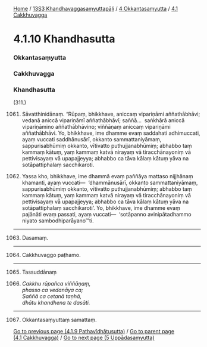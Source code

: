 
[Home](/) / [13S3 Khandhavaggasaṃyuttapāḷi](../../../13S3.md) / [4 Okkantasaṃyutta](../../4.md) / [4.1 Cakkhuvagga](../4.1.md)

# 4.1.10 Khandhasutta

### Okkantasaṃyutta

### Cakkhuvagga

### Khandhasutta

(311.)

1061. Sāvatthinidānaṃ. “Rūpaṃ, bhikkhave, aniccaṃ vipariṇāmi aññathābhāvi; vedanā aniccā vipariṇāmī aññathābhāvī; saññā…  saṅkhārā aniccā vipariṇāmino aññathābhāvino; viññāṇaṃ aniccaṃ vipariṇāmi aññathābhāvi. Yo, bhikkhave, ime dhamme evaṃ saddahati adhimuccati, ayaṃ vuccati saddhānusārī, okkanto sammattaniyāmaṃ, sappurisabhūmiṃ okkanto, vītivatto puthujjanabhūmiṃ; abhabbo taṃ kammaṃ kātuṃ, yaṃ kammaṃ katvā nirayaṃ vā tiracchānayoniṃ vā pettivisayaṃ vā upapajjeyya; abhabbo ca tāva kālaṃ kātuṃ yāva na sotāpattiphalaṃ sacchikaroti.

1062. Yassa kho, bhikkhave, ime dhammā evaṃ paññāya mattaso nijjhānaṃ khamanti, ayaṃ vuccati—  ‘dhammānusārī, okkanto sammattaniyāmaṃ, sappurisabhūmiṃ okkanto, vītivatto puthujjanabhūmiṃ; abhabbo taṃ kammaṃ kātuṃ, yaṃ kammaṃ katvā nirayaṃ vā tiracchānayoniṃ vā pettivisayaṃ vā upapajjeyya; abhabbo ca tāva kālaṃ kātuṃ yāva na sotāpattiphalaṃ sacchikaroti’. Yo, bhikkhave, ime dhamme evaṃ pajānāti evaṃ passati, ayaṃ vuccati—  ‘sotāpanno avinipātadhammo niyato sambodhiparāyano’”ti.

---

1063. Dasamaṃ.



---

1064. Cakkhuvaggo paṭhamo.



---

1065. Tassuddānaṃ



1066. _Cakkhu rūpañca viññāṇaṃ,_  
_phasso ca vedanāya ca;_  
_Saññā ca cetanā taṇhā,_  
_dhātu khandhena te dasāti._  


---

1067. Okkantasaṃyuttaṃ samattaṃ.



[Go to previous page (4.1.9 Pathavīdhātusutta)](4.1.9.md) / [Go to parent page (4.1 Cakkhuvagga)](../4.1.md) / [Go to next page (5 Uppādasaṃyutta)](../../5.md)


